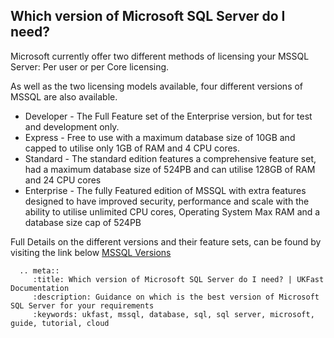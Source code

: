 ## Which version of Microsoft SQL Server do I need?

Microsoft currently offer two different methods of licensing your MSSQL Server: Per user or per Core licensing.

As well as the two licensing models available, four different versions of MSSQL are also available.

* Developer - The Full Feature set of the Enterprise version, but for test and development only.
* Express - Free to use with a maximum database size of 10GB and capped to utilise only 1GB of RAM and 4 CPU cores.
* Standard - The standard edition features a comprehensive feature set, had a maximum database size of 524PB and can utilise 128GB of RAM and 24 CPU cores
* Enterprise - The fully Featured edition of MSSQL with extra features designed to have improved security, performance and scale with the ability to utilise unlimited CPU cores, Operating System Max RAM and a database size cap of 524PB

Full Details on the different versions and their feature sets, can be found by visiting the link below
[MSSQL Versions](https://www.microsoft.com/en-gb/cloud-platform/sql-server-editions)

```eval_rst
  .. meta::
     :title: Which version of Microsoft SQL Server do I need? | UKFast Documentation
     :description: Guidance on which is the best version of Microsoft SQL Server for your requirements
     :keywords: ukfast, mssql, database, sql, sql server, microsoft, guide, tutorial, cloud
